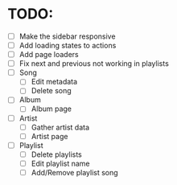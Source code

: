 # TODO:

- [ ] Make the sidebar responsive
- [ ] Add loading states to actions
- [ ] Add page loaders
- [ ] Fix next and previous not working in playlists
- [ ] Song
  - [ ] Edit metadata
  - [ ] Delete song
- [ ] Album
  - [ ] Album page
- [ ] Artist
  - [ ] Gather artist data
  - [ ] Artist page
- [ ] Playlist
  - [ ] Delete playlists
  - [ ] Edit playlist name
  - [ ] Add/Remove playlist song
